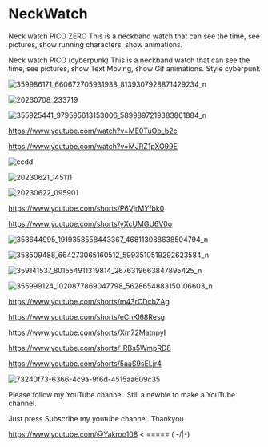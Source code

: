 # NeckWatch
Neck watch PICO ZERO This is a neckband watch that can see the time, see pictures, show running characters, show animations.

Neck watch PICO (cyberpunk)
This is a neckband watch that can see the time, see pictures, show Text Moving, show Gif animations. Style cyberpunk

![359986171_660672705931938_8139307928871429234_n](https://github.com/YakrooThai/NeckWatch/assets/56666070/6723daa5-1880-449d-9530-f29b64da852a)


![20230708_233719](https://github.com/YakrooThai/NeckWatch/assets/56666070/e92a7365-a805-48c9-9164-8a0d151f8f7c)




![355925441_979595613153006_5899897219383861884_n](https://github.com/YakrooThai/NeckWatch/assets/56666070/256d7191-be59-48b6-a11d-ce99a4165f4e)


https://www.youtube.com/watch?v=ME0TuOb_b2c


https://www.youtube.com/watch?v=MJRZ1pXO99E


![ccdd](https://github.com/YakrooThai/NeckWatch/assets/56666070/c27c30b2-c329-4c57-9252-78a7fffb80a4)


![20230621_145111](https://github.com/YakrooThai/NeckWatch/assets/56666070/bac154c9-7a94-47ba-a557-29d3d149c06d)


![20230622_095901](https://github.com/YakrooThai/NeckWatch/assets/56666070/0d17d640-d1e6-48e2-a57d-062a17704c6b)

https://www.youtube.com/shorts/P6VjrMYfbk0

https://www.youtube.com/shorts/yXcUMGU6V0o

![358644995_1919358558443367_468113088638504794_n](https://github.com/YakrooThai/NeckWatch/assets/56666070/4cb6d377-2c5f-400b-b3e7-974f9e685cf0)

![358509488_664273065160512_5993510519292623584_n](https://github.com/YakrooThai/NeckWatch/assets/56666070/9571ae0c-2632-4ed9-8916-2099e13dcf75)

![359141537_801554911319814_2676319663847895425_n](https://github.com/YakrooThai/NeckWatch/assets/56666070/aa7b4d5c-8447-46ff-a18b-786df8bcda7f)

![355999124_1020877869047798_5628654883150106603_n](https://github.com/YakrooThai/NeckWatch/assets/56666070/6368490b-8f79-4b37-bad6-a30ac9952f09)

https://www.youtube.com/shorts/m43rCDcbZAg


https://www.youtube.com/shorts/eCnKl68Resg

https://www.youtube.com/shorts/Xm72MatnpyI

https://www.youtube.com/shorts/-RBs5WmpRD8

https://www.youtube.com/shorts/5aaS9sELjr4

![73240f73-6366-4c9a-9f6d-4515aa609c35](https://github.com/YakrooThai/NeckWatch/assets/56666070/338efde2-c72e-450f-b85a-06812f768071)

Please follow my YouTube channel. Still a newbie to make a YouTube channel.

Just press Subscribe my youtube channel. Thankyou

https://www.youtube.com/@Yakroo108 < ===== ( -/|-)
